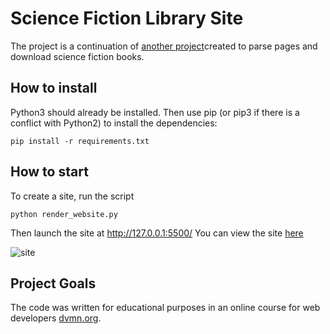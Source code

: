 ﻿# Science Fiction Library Site
 
The project is a continuation of [another project](https://github.com/svgen83/book_parser)created to parse pages and download science fiction books.

## How to install

Python3 should already be installed.
Then use pip (or pip3 if there is a conflict with Python2) to install the dependencies:
```
pip install -r requirements.txt
```

## How to start

To create a site, run the script
```
python render_website.py
```
Then launch the site at http://127.0.0.1:5500/
You can view the site [here](https://svgen83.github.io/sci-fi_library/pages/index1.html)

![site](https://user-images.githubusercontent.com/61458549/209626259-50f36814-b698-49de-9926-af3b2c8c7b48.jpg)


## Project Goals

The code was written for educational purposes in an online course for web developers [dvmn.org](https://dvmn.org/).
